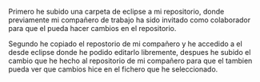 Primero he subido una carpeta de eclipse a mi repositorio, donde previamente mi compañero de trabajo ha sido invitado como colaborador para que el pueda hacer cambios 
en el repositorio.

Segundo he copiado el repostorio de mi compañero y he accedido a el desde eclipse donde he podido editarlo libremente, despues he subido el cambio que he hecho al repositorio 
de mi compañero para que el tambien pueda ver que cambios hice en el fichero que he seleccionado.
